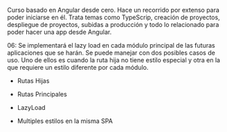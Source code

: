 Curso basado en Angular desde cero. Hace un recorrido por extenso para poder iniciarse en él. Trata temas como TypeScrip, creación de proyectos, despliegue de proyectos, subidas a producción y todo lo relacionado para poder hacer una app desde Angular.

06: Se implementará el lazy load en cada módulo principal de las futuras aplicaciones que se harán. Se puede manejar con dos posibles casos de uso. Uno de ellos es cuando la ruta hija no tiene estilo especial y otra en la que requiere un estilo diferente por cada módulo.

  - Rutas Hijas

  - Rutas Principales
  
  - LazyLoad
  
  - Multiples estilos en la misma SPA
